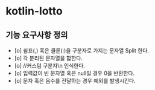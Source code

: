 # kotlin-lotto

## 기능 요구사항 정의
- [o] 쉼표(,) 혹은 클론(:)을 구분자로 가지는 문자열 Split 한다.
- [o] 각 분리된 문자열을 합한다.
- [o] //커스텀 구분자\n 인식한다.
- [o] 입력값이 빈 문자열 혹은 null일 경우 0을 반환한다.
- [o] 문자 혹은 음수를 전달하는 경우 예외를 발생시킨다.
